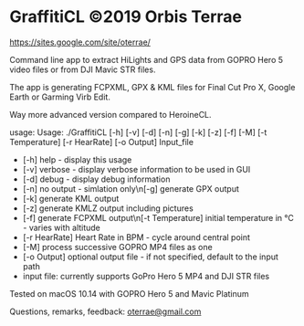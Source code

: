 # GraffitiCL ©2019 Orbis Terrae 
https://sites.google.com/site/oterrae/


Command line app to extract HiLights and GPS data from GOPRO Hero 5 video files or from DJI Mavic STR files.

The app is generating FCPXML, GPX & KML files for Final Cut Pro X, Google Earth or Garming Virb Edit.

Way more advanced version compared to HeroineCL.



usage: Usage: ./GraffitiCL [-h] [-v] [-d] [-n] [-g] [-k] [-z] [-f] [-M] [-t Temperature] [-r HearRate] [-o Output] Input_file
- [-h] help - display this usage
- [-v] verbose - display verbose information to be used in GUI
- [-d] debug - display debug information
- [-n] no output - simlation only\n[-g] generate GPX output
- [-k] generate KML output
- [-z] generate KMLZ output including pictures
- [-f] generate FCPXML output\n[-t Temperature] initial temperature in °C - varies with altitude
- [-r HearRate] Heart Rate in BPM - cycle around central point
- [-M] process successive GOPRO MP4 files as one
- [-o Output] optional output file - if not specified, default to the input path
- input file: currently supports GoPro Hero 5 MP4 and DJI STR files

Tested on macOS 10.14 with GOPRO Hero 5 and Mavic Platinum

Questions, remarks, feedback: oterrae@gmail.com
